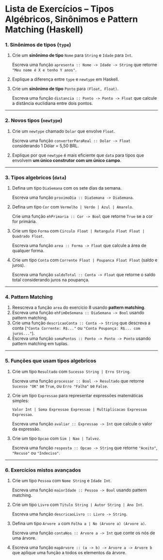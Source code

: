# **Lista de Exercícios – Tipos Algébricos, Sinônimos e Pattern Matching (Haskell)**

### **1. Sinônimos de tipos (`type`)**

1. Crie um **sinônimo de tipo** `Nome` para `String` e `Idade` para `Int`.
    
    Escreva uma função `apresenta :: Nome -> Idade -> String` que retorne `"Meu nome é X e tenho Y anos"`.
    
2. Explique a diferença entre `type` e `newtype` em Haskell.
3. Crie um **sinônimo de tipo** `Ponto` para `(Float, Float)`.
    
    Escreva uma função `distancia :: Ponto -> Ponto -> Float` que calcule a distância euclidiana entre dois pontos.
    

---

### **2. Novos tipos (`newtype`)**

1. Crie um `newtype` chamado `Dolar` que envolve `Float`.
    
    Escreva uma função `converterParaReal :: Dolar -> Float` considerando 1 Dólar = 5,50 BRL.
    
2. Explique por que `newtype` é mais eficiente que `data` para tipos que envolvem **um único construtor com um único campo**.

---

### **3. Tipos algebricos (`data`)**

1. Defina um tipo `DiaSemana` com os sete dias da semana.
    
    Escreva uma função `proximoDia :: DiaSemana -> DiaSemana`.
    
2. Defina um tipo `Cor` com `Vermelho | Verde | Azul | Amarelo`.
    
    Crie uma função `ehPrimaria :: Cor -> Bool` que retorne `True` se a cor for primária.
    
3. Crie um tipo `Forma` com `Circulo Float | Retangulo Float Float | Quadrado Float`.
    
    Escreva uma função `area :: Forma -> Float` que calcule a área de qualquer forma.
    
4. Crie um tipo `Conta` com `Corrente Float | Poupanca Float Float` (saldo e juros).
    
    Escreva uma função `saldoTotal :: Conta -> Float` que retorne o saldo total considerando juros na poupança.
    

---

### **4. Pattern Matching**

1. Reescreva a função `area` do exercício 8 usando **pattern matching**.
2. Escreva uma função `ehFimDeSemana :: DiaSemana -> Bool` usando pattern matching.
3. Crie uma função `descricaoConta :: Conta -> String` que descreva a conta (`"Conta Corrente: R$..."` ou `"Conta Poupança: R$... com juros..."`).
4. Escreva uma função `somaPontos :: Ponto -> Ponto -> Ponto` usando pattern matching em tuplas.

---

### **5. Funções que usam tipos algebricos**

1. Crie um tipo `Resultado` com `Sucesso String | Erro String`.
    
    Escreva uma função `processar :: Bool -> Resultado` que retorne `Sucesso "OK"` se `True`, ou `Erro "Falha"` se `False`.
    
2. Crie um tipo `Expressao` para representar expressões matemáticas simples:
    
    `Valor Int | Soma Expressao Expressao | Multiplicacao Expressao Expressao`.
    
    Escreva uma função `avaliar :: Expressao -> Int` que calcule o valor da expressão.
    
3. Crie um tipo `Opcao` com `Sim | Nao | Talvez`.
    
    Escreva uma função `resposta :: Opcao -> String` que retorne `"Aceito"`, `"Recuso"` ou `"Indeciso"`.
    

---

### **6. Exercícios mistos avançados**

1. Crie um tipo `Pessoa` com `Nome String` e `Idade Int`.
    
    Escreva uma função `maiorIdade :: Pessoa -> Bool` usando pattern matching.
    
2. Crie um tipo `Livro` com `Titulo String | Autor String | Ano Int`.
    
    Escreva uma função `descricaoLivro :: Livro -> String`.
    
3. Defina um tipo `Arvore a` com `Folha a | No (Arvore a) (Arvore a)`.
    
    Escreva uma função `contaNos :: Arvore a -> Int` que conte os nós de uma árvore.
    
4. Escreva uma função `mapArvore :: (a -> b) -> Arvore a -> Arvore b` que aplique uma função a todos os elementos da árvore.